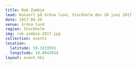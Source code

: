 ```yaml
---
title: Rob Zombie
lead: Konsert på Gröna lund, Stockholm den 20 juni 2017
date: 2017-06-20
venue: Gröna lund
region: Stockholm
img: rob-zombie-2017.jpg
collection: events
location:
  latitude: 59.3233591
  longitude: 18.0942014
layout: event.hbs
---
```


